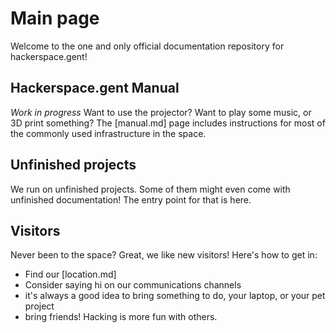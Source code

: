 # Main page

Welcome to the one and only official documentation repository for hackerspace.gent!

## Hackerspace.gent Manual

*Work in progress* Want to use the projector? Want to play some music, or 3D print something? The [manual.md] page includes instructions for most of the commonly used infrastructure in the space.

## Unfinished projects

We run on unfinished projects. Some of them might even come with unfinished documentation! The entry point for that is here.

## Visitors

Never been to the space? Great, we like new visitors! Here's how to get in:

* Find our [location.md]
* Consider saying hi on our communications channels
* it's always a good idea to bring something to do, your laptop, or your pet project
* bring friends! Hacking is more fun with others.

